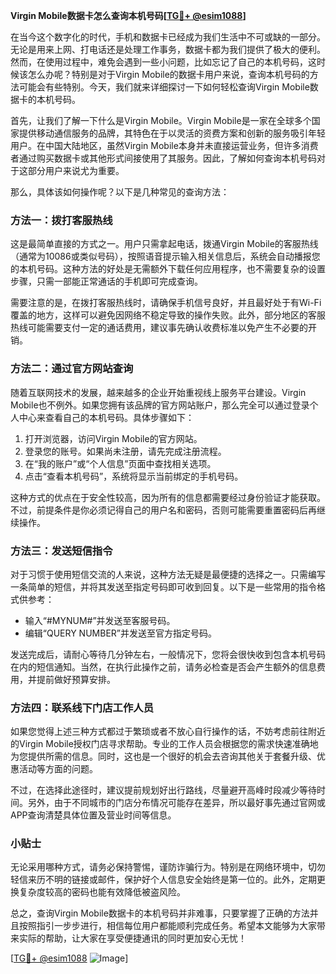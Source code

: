 **Virgin Mobile数据卡怎么查询本机号码[[TG💪+ @esim1088](https://t.me/s/esim1088)]**

在当今这个数字化的时代，手机和数据卡已经成为我们生活中不可或缺的一部分。无论是用来上网、打电话还是处理工作事务，数据卡都为我们提供了极大的便利。然而，在使用过程中，难免会遇到一些小问题，比如忘记了自己的本机号码，这时候该怎么办呢？特别是对于Virgin Mobile的数据卡用户来说，查询本机号码的方法可能会有些特别。今天，我们就来详细探讨一下如何轻松查询Virgin Mobile数据卡的本机号码。

首先，让我们了解一下什么是Virgin Mobile。Virgin Mobile是一家在全球多个国家提供移动通信服务的品牌，其特色在于以灵活的资费方案和创新的服务吸引年轻用户。在中国大陆地区，虽然Virgin Mobile本身并未直接运营业务，但许多消费者通过购买数据卡或其他形式间接使用了其服务。因此，了解如何查询本机号码对于这部分用户来说尤为重要。

那么，具体该如何操作呢？以下是几种常见的查询方法：

### 方法一：拨打客服热线

这是最简单直接的方式之一。用户只需拿起电话，拨通Virgin Mobile的客服热线（通常为10086或类似号码），按照语音提示输入相关信息后，系统会自动播报您的本机号码。这种方法的好处是无需额外下载任何应用程序，也不需要复杂的设置步骤，只需一部能正常通话的手机即可完成查询。

需要注意的是，在拨打客服热线时，请确保手机信号良好，并且最好处于有Wi-Fi覆盖的地方，这样可以避免因网络不稳定导致的操作失败。此外，部分地区的客服热线可能需要支付一定的通话费用，建议事先确认收费标准以免产生不必要的开销。

### 方法二：通过官方网站查询

随着互联网技术的发展，越来越多的企业开始重视线上服务平台建设。Virgin Mobile也不例外。如果您拥有该品牌的官方网站账户，那么完全可以通过登录个人中心来查看自己的本机号码。具体步骤如下：

1. 打开浏览器，访问Virgin Mobile的官方网站。
2. 登录您的账号。如果尚未注册，请先完成注册流程。
3. 在“我的账户”或“个人信息”页面中查找相关选项。
4. 点击“查看本机号码”，系统将显示当前绑定的手机号码。

这种方式的优点在于安全性较高，因为所有的信息都需要经过身份验证才能获取。不过，前提条件是你必须记得自己的用户名和密码，否则可能需要重置密码后再继续操作。

### 方法三：发送短信指令

对于习惯于使用短信交流的人来说，这种方法无疑是最便捷的选择之一。只需编写一条简单的短信，并将其发送至指定号码即可收到回复。以下是一些常用的指令格式供参考：

- 输入“#MYNUM#”并发送至客服号码。
- 编辑“QUERY NUMBER”并发送至官方指定号码。

发送完成后，请耐心等待几分钟左右，一般情况下，您将会很快收到包含本机号码在内的短信通知。当然，在执行此操作之前，请务必检查是否会产生额外的信息费用，并提前做好预算安排。

### 方法四：联系线下门店工作人员

如果您觉得上述三种方式都过于繁琐或者不放心自行操作的话，不妨考虑前往附近的Virgin Mobile授权门店寻求帮助。专业的工作人员会根据您的需求快速准确地为您提供所需的信息。同时，这也是一个很好的机会去咨询其他关于套餐升级、优惠活动等方面的问题。

不过，在选择此途径时，建议提前规划好出行路线，尽量避开高峰时段减少等待时间。另外，由于不同城市的门店分布情况可能存在差异，所以最好事先通过官网或APP查询清楚具体位置及营业时间等信息。

### 小贴士

无论采用哪种方式，请务必保持警惕，谨防诈骗行为。特别是在网络环境中，切勿轻信来历不明的链接或邮件，保护好个人信息安全始终是第一位的。此外，定期更换复杂度较高的密码也能有效降低被盗风险。

总之，查询Virgin Mobile数据卡的本机号码并非难事，只要掌握了正确的方法并且按照指引一步步进行，相信每位用户都能顺利完成任务。希望本文能够为大家带来实际的帮助，让大家在享受便捷通讯的同时更加安心无忧！

[[TG💪+ @esim1088](https://t.me/s/esim1088) ![Image](https://i.postimg.cc/4NQfJmqS/Snipaste-2025-05-13-00-14-12.png)]